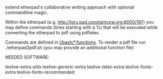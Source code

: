 extend etherpad's collaborative writing approach with optional commandline magic.

Within the etherpad (e.g. http://lgru.pad.constantvzw.org:8000/197) 
you may define commands (lines starting with a %) that will be
executed while converting the etherpad to pdf using pdflatex.

Commands are defined in [i/bash/*.functions](). To render 
a pdf file run ./etherpad2pdf.sh (you may provide an additional
function file)

NEEDED SOFTWARE:

texlive-extra-utils 
texlive-generic-extra
texlive-latex-extra
texlive-fonts-extra 
texlive-fonts-recommended
